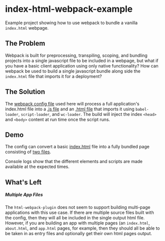# index-html-webpack-example

Example project showing how to use webpack to bundle a vanilla `index.html` webpage.

## The Problem

Webpack is built for preprocessing, transpiling, scoping, and bundling projects into a single javascript file to be included in a webpage, but what if you have a basic client application using only native functionality? How can webpack be used to build a single javascript bundle along side the `index.html` file that imports it for a deployment?

## The Solution

The [webpack config file](webpack.config.js) used here will process a full application's index.html file into a [.js file](dist/index.bundle.js) and an [.html file](dist/index-bundle.html) that imports it using `babel-loader`, `script-loader`, and `wc-loader`. The build will inject the index `<head>` and `<body>` content at run time once the script runs.

## Demo
The config can convert a basic [index.html](index.html) file into a fully bundled page consisting of [two files](https://gkjohnson.github.io/index-html-webpack-example/dist/index-bundle.html).

Console logs show that the different elements and scripts are made available at the expected times.

## What's Left

##### Multiple App Files
The `html-webpack-plugin` does not seem to support building multi-page applications with this use case. If there are multiple source files built with the config, then they will all be included in the single output html file. However, if you are building an app with multiple pages (an `index.html`, `about.html`, and `app.html` pages, for example, then they should all be able to be taken in as entry files and optionally get their own html pages output.
